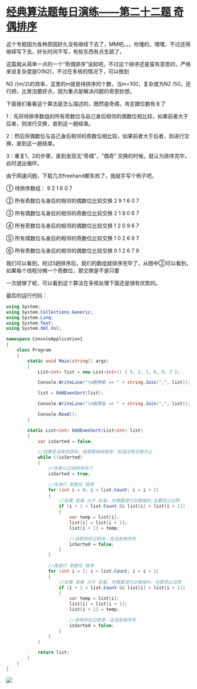# [经典算法题每日演练——第二十二题 奇偶排序][0]

这个专题因为各种原因好久没有继续下去了，MM吧。。。你懂的，嘿嘿，不过还得继续写下去，好长时间不写，有些东西有点生疏了，

这篇就从简单一点的一个“奇偶排序”说起吧，不过这个排序还是蛮有意思的，严格来说复杂度是O(N2)，不过在多核的情况下，可以做到

N2 /(m/2)的效率，这里的m就是待排序的个数，当m=100，复杂度为N2 /50，还行把，比冒泡要好点，因为重点是解决问题的奇思妙想。

下面我们看看这个算法是怎么描述的，既然是奇偶，肯定跟位数有关了

1：先将待排序数组的所有奇数位与自己身后相邻的偶数位相比较，如果前者大于后者，则进行交换，直到这一趟结束。

2：然后将偶数位与自己身后相邻的奇数位相比较，如果前者大于后者，则进行交换，直到这一趟结束。

3：重复1，2的步骤，直到发现无“奇偶”，“偶奇” 交换的时候，就认为排序完毕，此时退出循环。

由于网速问题，下载几次freehand都失败了，我就手写个例子吧。

① 待排序数组： 9 2 1 6 0 7

② 所有奇数位与身后的相邻的偶数位比较交换 2 9 1 6 0 7

③ 所有偶数位与身后的相邻的奇数位比较交换 2 1 9 0 6 7

④ 所有奇数位与身后的相邻的偶数位比较交换 1 2 0 9 6 7

⑤ 所有偶数位与身后的相邻的奇数位比较交换 1 0 2 6 9 7

⑥ 所有奇数位与身后的相邻的偶数位比较交换 0 1 2 6 7 9

我们可以看到，经过5趟排序后，我们的数组就排序完毕了，从图中②可以看到，如果每个线程分摊一个奇数位，那交换是不是只要

一次就够了呢，可以看到这个算法在多核处理下面还是很有优势的。

最后的运行代码：
```csharp
using System;
using System.Collections.Generic;
using System.Linq;
using System.Text;
using System.Xml.Xsl;

namespace ConsoleApplication1
{
    class Program
    {
        static void Main(string[] args)
        {
            List<int> list = new List<int>() { 9, 2, 1, 6, 0, 7 };

            Console.WriteLine("\n排序前 => " + string.Join(",", list));

            list = OddEvenSort(list);

            Console.WriteLine("\n排序后 => " + string.Join(",", list));

            Console.Read();
        }

        static List<int> OddEvenSort(List<int> list)
        {
            var isSorted = false;

            //如果还没有排序完，就需要继续排序，知道没有交换为止
            while (!isSorted)
            {
                //先默认已经排序完了
                isSorted = true;

                //先进行 奇数位 排序
                for (int i = 0; i < list.Count; i = i + 2)
                {
                    //如果 前者 大于 后者，则需要进行交换操作,也要防止边界
                    if (i + 1 < list.Count && list[i] > list[i + 1])
                    {
                        var temp = list[i];
                        list[i] = list[i + 1];
                        list[i + 1] = temp;

                        //说明存在过排序，还没有排序完
                        isSorted = false;
                    }
                }

                //再进行 奇数位 排序
                for (int i = 1; i < list.Count; i = i + 2)
                {
                    //如果 前者 大于 后者，则需要进行交换操作，也要防止边界
                    if (i + 1 < list.Count && list[i] > list[i + 1])
                    {
                        var temp = list[i];
                        list[i] = list[i + 1];
                        list[i + 1] = temp;

                        //说明存在过排序，还没有排序完
                        isSorted = false;
                    }
                }
            }

            return list;
        }
    }
}
```

![][1]

[0]: http://www.cnblogs.com/huangxincheng/p/3570553.html
[1]: http://images.cnitblog.com/blog/214741/201402/270120332001700.png